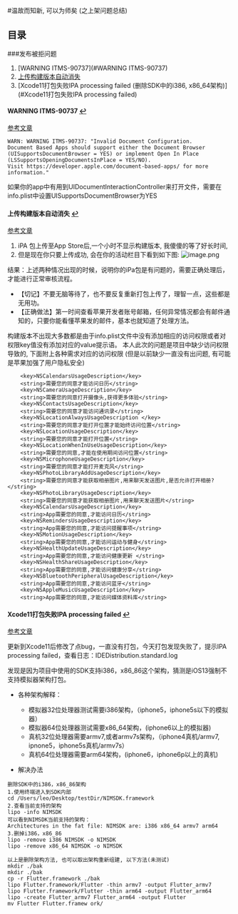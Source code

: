 #温故而知新, 可以为师矣 (之上架问题总结)

## <a name="目录"></a>目录
###<a name="发布被拒问题"></a>发布被拒问题
1. [WARNING ITMS-90737](#WARNING ITMS-90737)
2. [上传构建版本自动消失](#上传构建版本自动消失)
3. [Xcode11打包失败IPA processing failed (删除SDK中的i386, x86_64架构)](#Xcode11打包失败IPA processing failed)


#### <a name="WARNING ITMS-90737"></a>WARNING ITMS-90737 [↩](#发布被拒问题)
[参考文章](https://www.jianshu.com/p/18f089c4454c)

```
WARN: WARNING ITMS-90737: "Invalid Document Configuration.
Document Based Apps should support either the Document Browser (UISupportsDocumentBrowser = YES) or implement Open In Place (LSSupportsOpeningDocumentsInPlace = YES/NO). 
Visit https://developer.apple.com/document-based-apps/ for more information."
```
如果你的app中有用到UIDocumentInteractionController来打开文件，需要在info.plist中设置UISupportsDocumentBrowser为YES 

#### <a name="上传构建版本自动消失"></a>上传构建版本自动消失 [↩](#发布被拒问题)
[参考文章](https://www.jianshu.com/p/2e8383bf95c3)

1. iPA 包上传至App Store后,一个小时不显示构建版本, 我傻傻的等了好长时间, 
2. 但是现在你只要上传成功, 会在你的活动栏目下看到如下图:
![image.png](https://upload-images.jianshu.io/upload_images/1367029-6f3868577d9edb86.png?imageMogr2/auto-orient/strip%7CimageView2/2/w/1240)

结果：上述两种情况出现的时候，说明你的iPa包是有问题的，需要正确处理后，才能进行正常审核流程。

* 【切记】不要无脑等待了，也不要反复重新打包上传了，理智一点，这些都是无用功。
* 【正确做法】第一时间查看苹果开发者账号邮箱，任何异常情况都会有邮件通知的，只要你能看懂苹果发的邮件，基本也就知道了处理方法。

构建版本不出现大多数都是由于info.plist文件中没有添加相应的访问权限或者对权限key值没有添加对应的value提示语。
本人此次的问题是项目中缺少访问权限导致的, 下面附上各种需求对应的访问权限 (但是以前缺少一直没有出问题, 有可能是苹果加强了用户隐私安全)

```
	<key>NSCalendarsUsageDescription</key>
	<string>需要您的同意才能访问日历</string>
	<key>NSCameraUsageDescription</key>
	<string>需要您的同意打开摄像头,获得更多体验</string>
	<key>NSContactsUsageDescription</key>
	<string>需要您的同意才能访问通讯录</string>
	<key>NSLocationAlwaysUsageDescription </key>
	<string>需要您的同意才能打开位置才能始终访问位置</string>
	<key>NSLocationUsageDescription</key>
	<string>需要您的同意才能打开位置</string>
	<key>NSLocationWhenInUseUsageDescription</key>
	<string>需要您的同意,才能在使用期间访问位置</string>
	<key>NSMicrophoneUsageDescription</key>
	<string>需要您的同意才能打开麦克风</string>
	<key>NSPhotoLibraryAddUsageDescription</key>
	<string>需要您的同意才能获取相册图片,用来聊天发送图片,是否允许打开相册?</string>
	<key>NSPhotoLibraryUsageDescription</key>
	<string>需要您的同意才能获取相册图片,用来聊天发送图片</string>
	<key>NSCalendarsUsageDescription</key>
	<string>App需要您的同意,才能访问日历</string>
	<key>NSRemindersUsageDescription</key>
	<string>App需要您的同意,才能访问提醒事项</string>
	<key>NSMotionUsageDescription</key>
	<string>App需要您的同意,才能访问运动与健身</string>
	<key>NSHealthUpdateUsageDescription</key>
	<string>App需要您的同意,才能访问健康更新 </string>
	<key>NSHealthShareUsageDescription</key>
	<string>App需要您的同意,才能访问健康分享</string>
	<key>NSBluetoothPeripheralUsageDescription</key>
	<string>App需要您的同意,才能访问蓝牙</string>
	<key>NSAppleMusicUsageDescription</key>
	<string>App需要您的同意,才能访问媒体资料库</string>
```


#### <a name="Xcode11打包失败IPA processing failed"></a>Xcode11打包失败IPA processing failed [↩](#发布被拒问题)
[参考文章](https://www.jianshu.com/p/0145916f2139)

更新到Xcode11后修改了点bug，一直没有打包，今天打包发现失败了，提示IPA processing failed，查看日志：IDEDistribution.standard.log

发现是因为项目中使用的SDK支持i386，x86_86这个架构，猜测是iOS13强制不支持模拟器架构打包。

* 各种架构解释：

	* 模拟器32位处理器测试需要i386架构，（iphone5，iphone5s以下的模拟器）
	* 模拟器64位处理器测试需要x86_64架构，(iphone6以上的模拟器)
	* 真机32位处理器需要armv7,或者armv7s架构，（iphone4真机/armv7, ipnone5，iphone5s真机/armv7s）
	* 真机64位处理器需要arm64架构，(iphone6，iphone6p以上的真机)

* 解决办法

```
删除SDK中的i386，x86_86架构
1.使用终端进入到SDK内部
cd /Users/leo/Desktop/testDir/NIMSDK.framework
2.查看当前支持的架构
lipo -info NIMSDK
可以看到NIMSDK当前支持的架构：
Architectures in the fat file: NIMSDK are: i386 x86_64 armv7 arm64
3.删掉i386，x86_86
lipo -remove i386 NIMSDK -o NIMSDK
lipo -remove x86_64 NIMSDK -o NIMSDK

以上是删除架构方法, 也可以取出架构重新组建, 以下方法(未测试)
mkdir ./bak
mkdir ./bak
cp -r Flutter.framework ./bak
lipo Flutter.framework/Flutter -thin armv7 -output Flutter_armv7
lipo Flutter.framework/Flutter -thin arm64 -output Flutter_arm64
lipo -create Flutter_armv7 Flutter_arm64 -output Flutter
mv Flutter Flutter.framew ork/
```

